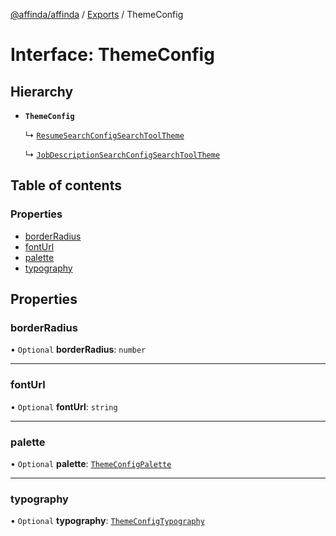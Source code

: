 [@affinda/affinda](../README.md) / [Exports](../modules.md) / ThemeConfig

# Interface: ThemeConfig

## Hierarchy

- **`ThemeConfig`**

  ↳ [`ResumeSearchConfigSearchToolTheme`](ResumeSearchConfigSearchToolTheme.md)

  ↳ [`JobDescriptionSearchConfigSearchToolTheme`](JobDescriptionSearchConfigSearchToolTheme.md)

## Table of contents

### Properties

- [borderRadius](ThemeConfig.md#borderradius)
- [fontUrl](ThemeConfig.md#fonturl)
- [palette](ThemeConfig.md#palette)
- [typography](ThemeConfig.md#typography)

## Properties

### borderRadius

• `Optional` **borderRadius**: `number`

___

### fontUrl

• `Optional` **fontUrl**: `string`

___

### palette

• `Optional` **palette**: [`ThemeConfigPalette`](ThemeConfigPalette.md)

___

### typography

• `Optional` **typography**: [`ThemeConfigTypography`](ThemeConfigTypography.md)
